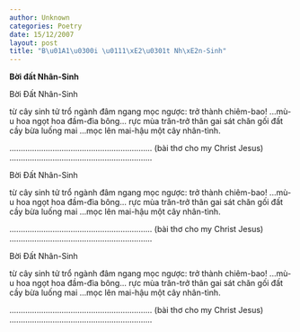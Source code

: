 ```yaml
---
author: Unknown
categories: Poetry
date: 15/12/2007
layout: post
title: "B\u01A1\u0300i \u0111\xE2\u0301t Nh\xE2n-Sinh"
---
```


**Bời đất Nhân-Sinh**

Bời Đất Nhân-Sinh

từ cây sinh tử trổ ngành
đâm ngang mọc ngược:
    trở thành chiêm-bao!
...mù-u hoa ngọt hoa đầm-đìa bông...
rực mùa trăn-trở thân gai
sát chăn gối đất cầy bừa luống
   mai
...mọc lên mai-hậu
   một cây nhân-tình.

...............................................................
(bài thơ cho my Christ Jesus)
...............................................................

Bời Đất Nhân-Sinh

từ cây sinh tử trổ ngành
đâm ngang mọc ngược:
    trở thành chiêm-bao!
...mù-u hoa ngọt hoa đầm-đìa bông...
rực mùa trăn-trở thân gai
sát chăn gối đất cầy bừa luống
   mai
...mọc lên mai-hậu
   một cây nhân-tình.

...............................................................
(bài thơ cho my Christ Jesus)
...............................................................

Bời Đất Nhân-Sinh

từ cây sinh tử trổ ngành
đâm ngang mọc ngược:
    trở thành chiêm-bao!
...mù-u hoa ngọt hoa đầm-đìa bông...
rực mùa trăn-trở thân gai
sát chăn gối đất cầy bừa luống
   mai
...mọc lên mai-hậu
   một cây nhân-tình.

...............................................................
(bài thơ cho my Christ Jesus)
...............................................................
